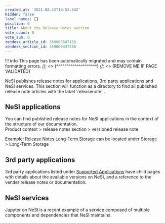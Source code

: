 ```yaml
---
created_at: '2021-02-23T19:52:34Z'
hidden: false
label_names: []
position: 0
title: About the Release Notes section
vote_count: 0
vote_sum: 0
zendesk_article_id: 360003507115
zendesk_section_id: 360000437436
---
```




[//]: <> (REMOVE ME IF PAGE VALIDATED)
[//]: <> (vvvvvvvvvvvvvvvvvvvv)
!!! info
    This page has been automatically migrated and may contain formatting errors.
[//]: <> (^^^^^^^^^^^^^^^^^^^^)
[//]: <> (REMOVE ME IF PAGE VALIDATED)

<p>NeSI publishes release notes for applications, 3rd party applications and NeSI services. This section will function as a directory to find all published release note articles with the label 'releasenote' . </p>
<h2>NeSI applications</h2>
<p>You can find published release notes for NeSI applications in the context of the structure of our documentation. <br><span>Product context &gt; release notes section &gt; versioned release note</span></p>
<p><span>Example: <a href="https://support.nesi.org.nz/hc/en-gb/sections/360000502675" target="_blank" rel="noopener">Release Notes Long-Term Storage</a></span><span> can be located under Storage &gt; Long-Term Storage</span></p>
<h2><span>3rd party applications</span></h2>
<p><span>3rd party applications listed under <a href="https://support.nesi.org.nz/hc/en-gb/sections/360000040076" target="_blank" rel="noopener">Supported Applications</a> have child pages with details about the available versions on NeSI, and a reference to the vender release notes or documentation.</span></p>
<h2><span>NeSI services</span></h2>
<p><span>Jupyter on NeSI is a recent example of a service composed of multiple components and dependencies that NeSI maintains. </span></p>
<p> </p>